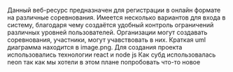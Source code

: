 Данный веб-ресурс предназначен для регистрации в онлайн формате на различные соревнования. Имеется несколько вариантов для входа в систему, благодаря чему создаётся удобный контроль ограничений различных уровней пользователей. Организации могут создавать соревнования, участники, могут учавствовать в них.
Краткая uml диаграмма находится в image.png.
Для создания проекта использовались технологии react и node js
Как субд использовалась neon так как мы хотели в этом плане попробовать что-то новое
